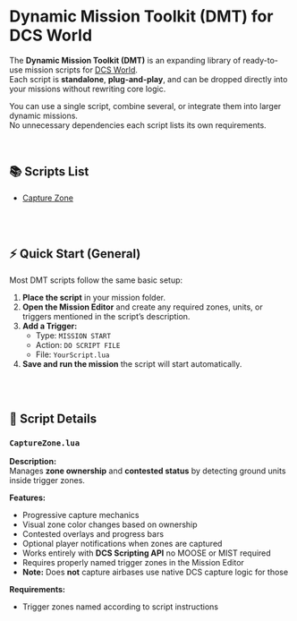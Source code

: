 # Dynamic Mission Toolkit (DMT) for DCS World

The **Dynamic Mission Toolkit (DMT)** is an expanding library of ready-to-use mission scripts for [DCS World](https://www.digitalcombatsimulator.com/).  
Each script is **standalone**, **plug-and-play**, and can be dropped directly into your missions without rewriting core logic.

You can use a single script, combine several, or integrate them into larger dynamic missions.  
No unnecessary dependencies each script lists its own requirements.

<br>

## 📚 Scripts List

- [Capture Zone](#capturezonelua)

<br><br>

## ⚡ Quick Start (General)

Most DMT scripts follow the same basic setup:

1. **Place the script** in your mission folder.  
2. **Open the Mission Editor** and create any required zones, units, or triggers mentioned in the script’s description.  
3. **Add a Trigger:**  
   - Type: `MISSION START`  
   - Action: `DO SCRIPT FILE`  
   - File: `YourScript.lua`  
4. **Save and run the mission** the script will start automatically.

<br><br>

## 📜 Script Details

### `CaptureZone.lua`

**Description:**  
Manages **zone ownership** and **contested status** by detecting ground units inside trigger zones.

**Features:**

- Progressive capture mechanics  
- Visual zone color changes based on ownership  
- Contested overlays and progress bars  
- Optional player notifications when zones are captured  
- Works entirely with **DCS Scripting API** no MOOSE or MIST required  
- Requires properly named trigger zones in the Mission Editor  
- **Note:** Does **not** capture airbases use native DCS capture logic for those  

**Requirements:**

- Trigger zones named according to script instructions
